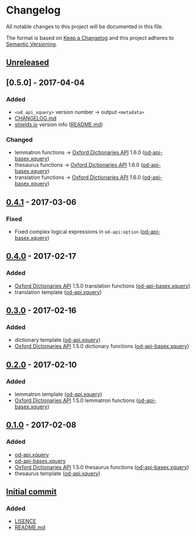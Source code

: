 # Changelog
All notable changes to this project will be documented in this file.

The format is based on [Keep a Changelog](http://keepachangelog.com/) and this project adheres to [Semantic Versioning](http://semver.org/).

## [Unreleased]

## [0.5.0] - 2017-04-04
### Added
* `<od_api_xquery>` version number → output `<metadata>`
* [CHANGELOG.md]
* [shields.io] version info ([README.md])

### Changed
* lemmatron functions → [Oxford Dictionaries API] 1.6.0 ([od-api-basex.xquery])
* thesaurus functions → [Oxford Dictionaries API] 1.6.0 ([od-api-basex.xquery])
* translation functions → [Oxford Dictionaries API] 1.6.0 ([od-api-basex.xquery])

## [0.4.1] - 2017-03-06
### Fixed
* Fixed complex logical expressions in `od-api:option` ([od-api-basex.xquery])

## [0.4.0] - 2017-02-17
### Added
* [Oxford Dictionaries API] 1.5.0 translation functions ([od-api-basex.xquery])
* translation template ([od-api.xquery])

## [0.3.0] - 2017-02-16
### Added
* dictionary template ([od-api.xquery])
* [Oxford Dictionaries API] 1.5.0 dictionary functions ([od-api-basex.xquery])

## [0.2.0] - 2017-02-10
### Added
* lemmatron template ([od-api.xquery])
* [Oxford Dictionaries API] 1.5.0 lemmatron functions ([od-api-basex.xquery])

## [0.1.0] - 2017-02-08
### Added
* [od-api.xquery]
* [od-api-basex.xquery]
* [Oxford Dictionaries API] 1.5.0 thesaurus functions ([od-api-basex.xquery])
* thesaurus template ([od-api.xquery])

## [Initial commit]
### Added
* [LISENCE]
* [README.md]

[Unreleased]: https://github.com/AdamSteffanick/od-api-xquery/compare/v0.5.0...HEAD
[0.4.1]: https://github.com/AdamSteffanick/od-api-xquery/compare/v0.4.1...v0.5.0
[0.4.1]: https://github.com/AdamSteffanick/od-api-xquery/compare/v0.4.0...v0.4.1
[0.4.0]: https://github.com/AdamSteffanick/od-api-xquery/compare/v0.3.1...v0.4.0
[0.3.0]: https://github.com/AdamSteffanick/od-api-xquery/compare/v0.2.0...v0.3.0
[0.2.0]: https://github.com/AdamSteffanick/od-api-xquery/compare/v0.1.0...v0.2.0
[0.1.0]: https://github.com/AdamSteffanick/od-api-xquery/compare/c87ee07...v0.1.0
[Initial commit]: https://github.com/AdamSteffanick/od-api-xquery/commit/d27effd83e44e2e0d2bc33aea0f59137a5d8562b
[CHANGELOG.md]: ./CHANGELOG.md
[LISENCE]: https://github.com/AdamSteffanick/od-api-xquery/blob/master/LICENSE
[README.md]: ./README.md
[od-api.xquery]: ./od-api.xquery
[od-api-basex.xquery]: ./od-api-basex.xquery

[Oxford Dictionaries API]: https://developer.oxforddictionaries.com/
[shields.io]: http://shields.io/